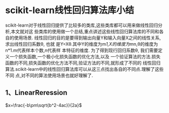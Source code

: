 <script type="text/javascript" src="http://cdn.mathjax.org/mathjax/latest/MathJax.js?config=default"></script>
# scikit-learn线性回归算法库小结
scikit-learn对于线性回归提供了比较多的类库,这些类库都可以用来做线性回归分析,本文就对这
些类库的使用做一个总结,重点讲述这些线性回归算法库的不同和各自的使用场景.
线性回归的目的是要得到输出向量Y和输入向量X之间的线性关系,求出线性回归系数&theta;, 也就
是Y=X&theta;.其中Y的维度为m*1,X的维度为m*n,&theta;的维度为n*1.m代表样本个数,n代表样
本特征的维度.
为了得到现行回归系数&theta;, 我们需要定义一个损失函数,一个极小化损失函数的优化方法,以及
一个验证算法的方法.损失函数的不同,损失函数的优化方法不同,验证方法的不同,就形成了不同的
线性回归算法.scikit-learn中的线性回归算法库可以从这三点找出各自的不同点.理解了这些不同
点,对不同的算法使用场景也就好理解了.
## 1、LinearReression

$x=\frac{-b\pm\sqrt{b^2-4ac}}{2a}$
